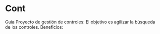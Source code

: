 # Cont
Guia
Proyecto de gestión de controles:
El objetivo es agilizar la búsqueda de los controles. 
Beneficios:

